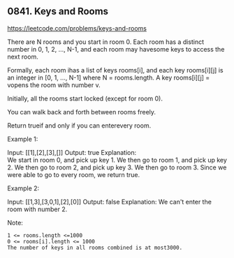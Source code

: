 ## 0841. Keys and Rooms

https://leetcode.com/problems/keys-and-rooms

There are N rooms and you start in room 0. Each room has a distinct number in 0, 1, 2, ..., N-1, and each room may havesome keys to access the next room.

Formally, each room ihas a list of keys rooms[i], and each key rooms[i][j] is an integer in [0, 1, ..., N-1] where N = rooms.length. A key rooms[i][j] = vopens the room with number v.

Initially, all the rooms start locked (except for room 0).

You can walk back and forth between rooms freely.

Return trueif and only if you can enterevery room.

Example 1:

Input: [[1],[2],[3],[]]
Output: true
Explanation:  
We start in room 0, and pick up key 1.
We then go to room 1, and pick up key 2.
We then go to room 2, and pick up key 3.
We then go to room 3. Since we were able to go to every room, we return true.

Example 2:

Input: [[1,3],[3,0,1],[2],[0]]
Output: false
Explanation: We can't enter the room with number 2.

Note:

    1 <= rooms.length <=1000
    0 <= rooms[i].length <= 1000
    The number of keys in all rooms combined is at most3000.
